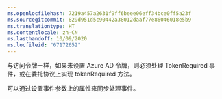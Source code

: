 ```yaml
---
ms.openlocfilehash: 7219a457a2631f9ff6beee06eff34bce0ff5a23f
ms.sourcegitcommit: 829d951d5c90442a38012daaf77e86046018e5b9
ms.translationtype: HT
ms.contentlocale: zh-CN
ms.lasthandoff: 10/09/2020
ms.locfileid: "67172652"
---
```

与访问令牌一样，如果未设置 Azure AD 令牌，则必须处理 TokenRequired 事件，或在委托协议上实现 tokenRequired 方法。

可以通过设置事件参数上的属性来同步处理事件。

